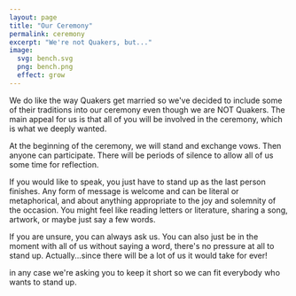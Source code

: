 ```yaml
---
layout: page
title: "Our Ceremony"
permalink: ceremony
excerpt: "We're not Quakers, but..."
image:
  svg: bench.svg
  png: bench.png
  effect: grow
---
```


We do like the way Quakers get married so we've decided to include some of their traditions into our ceremony even though we are NOT Quakers. The main appeal for us is that all of you will be involved in the ceremony, which is what we deeply wanted.

At the beginning of the ceremony, we will stand and exchange vows. Then anyone can participate. There will be periods of silence to allow all of us some time for reflection.

If you would like to speak, you just have to stand up as the last person finishes. Any form of message is welcome and can be literal or metaphorical, and about anything appropriate to the joy and solemnity of the occasion. You might feel like reading letters or literature, sharing a song, artwork, or maybe just say a few words.

If you are unsure, you can always ask us. You can also just be in the moment with all of us without saying a word, there's no pressure at all to stand up. Actually...since there will be a lot of us it would take for ever!

in any case we're asking you to keep it short so we can fit everybody who wants to stand up.



 
